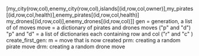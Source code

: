 [my_city(row,col),enemy_city(row,col),islands[(id,row,col,owner)],my_pirates[(id,row,col,health)],enemy_pirates[(id,row,col,health)]  
my_drones[(id,row,col)],enemy_drones[(id,row,col)]] 
gen = generation, a list of of moves 
move = a dictionary of pirates and drones moves ("p" and "d") 
"p" and "d" = a list of dictionaries each containing row and col ("r" and "c" ) 
create_first_gen: 
    m = move that is now created 
prm: 
    creating a random pirate move 
drm: 
    creating a random drone move 
